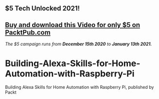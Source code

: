 ## $5 Tech Unlocked 2021!
[Buy and download this Video for only $5 on PacktPub.com](https://www.packtpub.com/product/building-alexa-skills-for-home-automation-with-raspberry-pi-video/9781838552701)
-----
*The $5 campaign         runs from __December 15th 2020__ to __January 13th 2021.__*

# Building-Alexa-Skills-for-Home-Automation-with-Raspberry-Pi
Building Alexa Skills for Home Automation with Raspberry Pi, published by Packt
